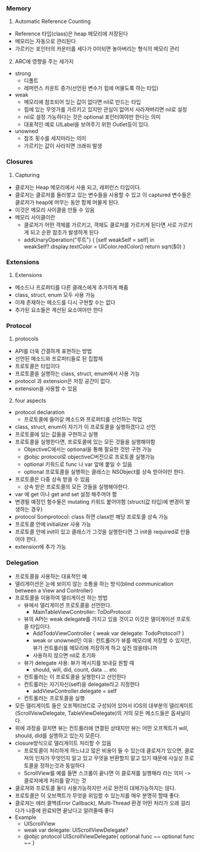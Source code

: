 ### Memory
1. Automatic Reference Counting
+ Reference 타입(class)은 heap 메모리에 저장된다 
+ 메모리는 자동으로 관리된다
+ 가르키는 포인터의 카운터를 세다가 0이되면 놓아버리는 형식의 메모리 관리

2. ARC에 영향을 주는 세가지
+ strong
    * 디폴트 
    * 레퍼런스 카운트 증가(선언된 변수가 힙에 머물도록 하는 타입)
+ weak
    * 메모리에 참조되어 있는 값이 없다면 nil로 만드는 타입
    * 힙에 있는 무엇가를 가르키고 있지만 관심이 없어서 사라져버리면 nil로 설정
    * nil로 설정 가능하다는 것은 optional 포인터여야만 한다는 의미
    * 대표적인 예로 UILabel을 보여주기 위한 Outlet등이 있다.
+ unowned
    * 참조 횟수를 세지마라는 의미
    * 가르키는 값이 사라지면 크래쉬 발생


### Closures
1. Capturing
+ 클로저는 Heap 메모리에서 사용 되고, 레퍼런스 타입이다.
+ 클로저는 클로저를 둘러쌓고 있는 변수들을 사용할 수 있고 이 captured 변수들은 클로저가 heap에 머무는 동안 함께 머물게 된다.
+ 이것은 메모리 사이클을 만들 수 있음
+ 메모리 사이클이란
    * 클로저가 어떤 객체를 가르키고, 객체도 클로저를 가르키게 된다면 서로 가르키게 되고 순환 참조가 발생하게 된다
    * addUnaryOperation("루트") { [self weakSelf = self] in
        weakSelf?.display.textColor = UIColor.redColor()
        return sqrt($0)
    }


### Extensions
1. Extensions
+ 메소드나 프로퍼티를 다른 클래스에게 추가하게 해줌
+ class, struct, enum 모두 사용 가능
+ 이제 존재하는 메소드를 다시 구현할 수는 없다
+ 추가된 요소들은 계산된 요소여야만 한다

### Protocol
1. protocols
+ API를 더욱 간결하게 표현하는 방법
+ 선언된 메소드와 프로퍼티들로 된 집합체
+ 프로토콜은 타입이다
+ 프로토콜을 실행하는 class, struct, enum에서 사용 가능
+ protocol 과 extension은 저장 공간이 없다.
+ extension을 사용할 수 있음

2. four aspects
+ protocol declaration
    * 프로토콜에 들어갈 메소드와 프로퍼티를 선언하는 작업
+ class, struct, enum이 자기가 이 프로토콜을 실행하겠다고 선언
+ 프로토콜에 있는 값들을 구현하고 실행
+ 프로토콜을 실행한다면, 프로토콜에 있는 모든 것들을 실행해야함
    * ObjectiveC에서는 optional을 통해 필요한 것만 구현 가능
    * @objc protocol로 objectiveC버전으로 프로토콜 실행가능
    * optional 키워드로 func 나 var 앞에 붙일 수 있음
    * optional 프로토콜을 실행하는 클래스는 NSObject를 상속 받아야만 한다.
+ 프로토콜은 다중 상속 받을 수 있음
    * 상속 받은 프로토콜의 모든 것들을 실행해야한다.
+ var 에 get 이나 get and set 설정 해주어야 함
+ 변경될 예정인 함수들은 mutating 키워드 붙어야함 (struct(값 타입)에 변경이 발생하는 경우)
+ protocol Somprotocol: class 하면 class만 해당 프로토콜 상속 가능
+ 프로토콜 안에 initializer 사용 가능
+ 프로토콜 안에 init이 있고 클래스가 그것을 실행한다면 그 init을 required로 만들어야 한다.
+ extension에 추가 가능 

### Delegation
+ 프로토콜을 사용하는 대표적인 예
+ 델리게이션은 눈에 보이지 않는 소통을 하는 방식(blind communication between a View and Controller)
+ 프로토콜을 이용하여 델리게이션 하는 방법 
    * 뷰에서 델리게이션 프로토콜을 선언한다.
        - MainTableViewController: ToDoProtocol
    * 뷰의 API는 weak delegate를 가지고 있을 것이고 이것은 델이게이션 프로토콜 타입이다.
        - AddTodoViewController {
            weak var delegate: TodoProtocol?
        }
        - weak or unowned인 이유: 컨트롤러가 뷰를 메모리에 저장할 수 있지만, 뷰가 컨트롤러를 메모리에 저장하게 하고 싶진 않을테니까
        - 사용하지 않으면 nil로 초기화
    * 뷰가 delegate 사용: 뷰가 메시지를 보내길 원할 때
        - should, will, did, count, data ... etc 
    * 컨트롤러는 이 프로토콜을 실행한다고 선언한다
    * 컨트롤러는 자기자신(self)을 delegate라고 지정한다
        - addViewController.delegate = self
    * 컨트롤러는 프로토콜을 실행
+ 모든 델리게이트 들은 오프젝티브C로 구성되어 있어서 IOS의 대부분의 델리게이트(ScrollVeiwDelegate, TableViewDelegate)의 거의 모든 메소드들은 옵셔널이다.
+ 위에 과정을 걸치면 뷰는 컨트롤러에 연결된 상태지만 뷰는 어떤 오프젝트가 will, should, did를 실행하고 있는지 모른다.
+ closure방식으로 델리게이트 처리할 수 있음
    * 프로토콜이 처리하게 하느냐고 많은 비용이 들 수 있는데 클로져가 있으면, 클로져의 인자가 무엇인지 알고 있고 무엇을 반환할지 알고 있기 때문에 사실상 프로토콜을 정하는것과 동일하다
    * ScrollView를 예를 들면 스크롤이 끝나면 이 클로져를 실행해라 라는 의미 -> 클로저에게 처리를 맡기는 것
+ 클로져와 프로토콜 둘다 사용가능하지만 서로 완전히 대체가능하지는 않다.
+ 프로토콜은 이 오브젝트가 무엇을 위임할 수 있는지를 매우 분명히 할때 좋다.
+ 클로져는 에러 콜백(Error Callback), Multi-Thread 환경 어떤 처리가 오래 걸리다가 나중에 완료되면 끝났다고 알려줄때 좋다
+ Example
    * UIScrollView
    * weak var delegate: UIScrollViewDelegate?
    * @objc protocol UIScrollViewDelegate{
        optional func ~~
        optional func ~~
    }